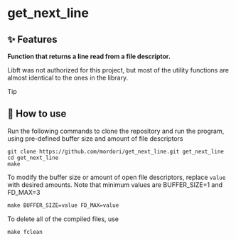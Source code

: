 # get_next_line
## ✨ Features
**Function that returns a line read from a file descriptor.**

Libft was not authorized for this project, but most of the utility functions are almost identical to the ones in the library.

> [!TIP]
> ## 🚀 How to use
Run the following commands to clone the repository and run the program, using pre-defined buffer size and amount of file descriptors
``` git
git clone https://github.com/mordori/get_next_line.git get_next_line
cd get_next_line
make
```

To modify the buffer size or amount of open file descriptors, replace `value` with desired amounts. Note that minimum values are BUFFER_SIZE=1 and FD_MAX=3
``` Makefile
make BUFFER_SIZE=value FD_MAX=value
```

To delete all of the compiled files, use
``` Makefile
make fclean
```
